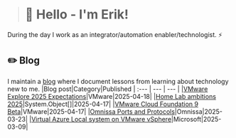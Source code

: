 > # 👾 Hello - I'm Erik!
During the day I work as an integrator/automation enabler/technologist. ⚡
## ✏️ Blog
I maintain a [blog](https://blog.graa.dev) where I document lessons from learning about technology new to me.
|Blog post|Category|Published
| :--- | --- | --- |
|[VMware Explore 2025 Expectations](https://blog.graa.dev/Explore2025-Expectations)|VMware|2025-04-18|
|[Home Lab ambitions 2025](https://blog.graa.dev/HomeLab-2025)|System.Object[]|2025-04-17|
|[VMware Cloud Foundation 9 Beta](https://blog.graa.dev/VMwareBetas-2025)|VMware|2025-04-17|
|[Omnissa Ports and Protocols](https://blog.graa.dev/Omnissa-PortsProtocols)|Omnissa|2025-03-23|
|[Virtual Azure Local system on VMware vSphere](https://blog.graa.dev/AzureLocal-NestedDeploymentTips)|Microsoft|2025-03-09|
